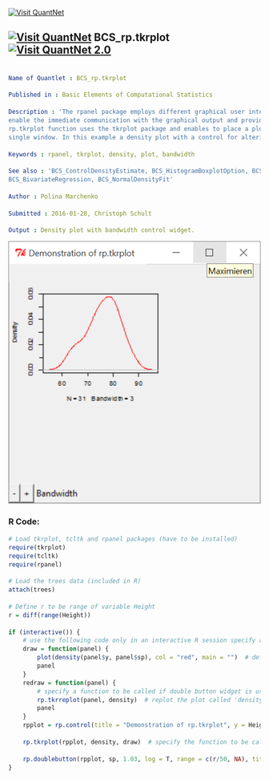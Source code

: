 
[<img src="https://github.com/QuantLet/Styleguide-and-FAQ/blob/master/pictures/banner.png" width="888" alt="Visit QuantNet">](http://quantlet.de/)

## [<img src="https://github.com/QuantLet/Styleguide-and-FAQ/blob/master/pictures/qloqo.png" alt="Visit QuantNet">](http://quantlet.de/) **BCS_rp.tkrplot** [<img src="https://github.com/QuantLet/Styleguide-and-FAQ/blob/master/pictures/QN2.png" width="60" alt="Visit QuantNet 2.0">](http://quantlet.de/)

```yaml

Name of Quantlet : BCS_rp.tkrplot

Published in : Basic Elements of Computational Statistics

Description : 'The rpanel package employs different graphical user interface (GUI) controls to
enable the immediate communication with the graphical output and provides dynamic graphics. The
rp.tkrplot function uses the tkrplot package and enables to place a plot and its control panel in a
single window. In this example a density plot with a control for altering the bandwidth is drawn.'

Keywords : rpanel, tkrplot, density, plot, bandwidth

See also : 'BCS_ControlDensityEstimate, BCS_HistogramBoxplotOption, BCS_UnivariateRegression,
BCS_BivariateRegression, BCS_NormalDensityFit'

Author : Polina Marchenko

Submitted : 2016-01-28, Christoph Schult

Output : Density plot with bandwidth control widget.

```

![Picture1](BCS_rp.tkrplot.png)


### R Code:
```r
# Load tkrplot, tcltk and rpanel packages (have to be installed)
require(tkrplot)
require(tcltk)
require(rpanel)

# Load the trees data (included in R)
attach(trees)

# Define r to be range of variable Height
r = diff(range(Height))

if (interactive()) {
    # use the following code only in an interactive R session specify a function to be called by rp.tkrplot
    draw = function(panel) {
        plot(density(panel$y, panel$sp), col = "red", main = "")  # define color and title of plot
        panel
    }
    redraw = function(panel) {
        # specify a function to be called if double button widget is used
        rp.tkrreplot(panel, density)  # replot the plot called 'density' in the window 'panel'
        panel
    }
    rpplot = rp.control(title = "Demonstration of rp.tkrplot", y = Height, sp = r/8)  # variables controlled by control panel
    
    rp.tkrplot(rpplot, density, draw)  # specify the function to be called to draw the plot
    
    rp.doublebutton(rpplot, sp, 1.03, log = T, range = c(r/50, NA), title = "Bandwidth", action = redraw)  # call the function redraw if widget is used
}

```

